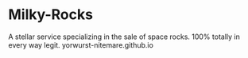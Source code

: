 # Milky-Rocks
A stellar service specializing in the sale of space rocks. 100% totally in every way legit.
yorwurst-nitemare.github.io
